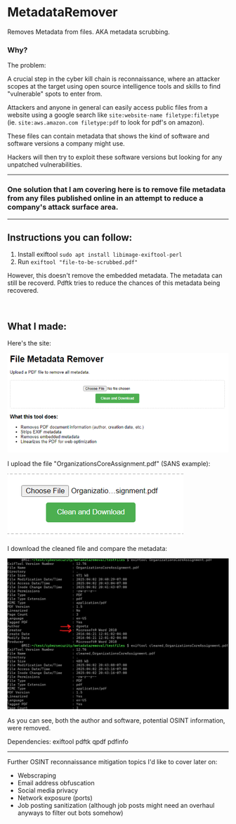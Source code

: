 # MetadataRemover
Removes Metadata from files.  AKA metadata scrubbing.


### Why?  

The problem:  

A crucial step in the cyber kill chain is reconnaissance, where an attacker scopes at the target using open source intelligence tools and skills to find "vulnerable" spots to enter from.  

Attackers and anyone in general can easily access public files from a website using a google search like `site:website-name filetype:filetype` (ie. `site:aws.amazon.com filetype:pdf` to look for pdf's on amazon).  

These files can contain metadata that shows the kind of software and software versions a company might use.  

Hackers will then try to exploit these software versions but looking for any unpatched vulnerabilities.  

---

### One solution that I am covering here is to remove file metadata from any files published online in an attempt to reduce a company's attack surface area.


---

## Instructions you can follow:  

1. Install exiftool `sudo apt install libimage-exiftool-perl`
2. Run `exiftool "file-to-be-scrubbed.pdf"`

However, this doesn't remove the embedded metadata. The metadata can still be recoverd.
Pdftk tries to reduce the chances of this metadata being recovered.


<br />


## What I made:

Here's the site: 

![alt text](https://github.com/AriT000/MetadataRemoval/blob/main/image_5.png)

I upload the file "OrganizationsCoreAssignment.pdf" (SANS example): 

![alt text](https://github.com/AriT000/MetadataRemoval/blob/main/image_2.png)

I download the cleaned file and compare the metadata: 

![alt text](https://github.com/AriT000/MetadataRemoval/blob/main/image_3.png)


As you can see, both the author and software, potential OSINT information, were removed.

Dependencies:
exiftool
pdftk
qpdf
pdfinfo 

---

Further OSINT reconnaissance mitigation topics I'd like to cover later on:
- Webscraping
- Email address obfuscation
- Social media privacy
- Network exposure (ports)
- Job posting sanitization (although job posts might need an overhaul anyways to filter out bots somehow)
